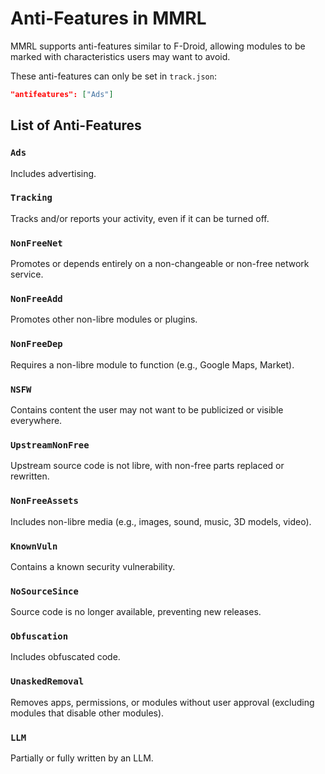 # Anti-Features in MMRL  

MMRL supports anti-features similar to F-Droid, allowing modules to be marked with characteristics users may want to avoid.  

These anti-features can only be set in `track.json`:  

```json
"antifeatures": ["Ads"]
```

## List of Anti-Features  

### `Ads`  
Includes advertising.  

### `Tracking`  
Tracks and/or reports your activity, even if it can be turned off.  

### `NonFreeNet`  
Promotes or depends entirely on a non-changeable or non-free network service.  

### `NonFreeAdd`  
Promotes other non-libre modules or plugins.  

### `NonFreeDep`  
Requires a non-libre module to function (e.g., Google Maps, Market).  

### `NSFW`  
Contains content the user may not want to be publicized or visible everywhere.  

### `UpstreamNonFree`  
Upstream source code is not libre, with non-free parts replaced or rewritten.  

### `NonFreeAssets`  
Includes non-libre media (e.g., images, sound, music, 3D models, video).  

### `KnownVuln`  
Contains a known security vulnerability.  

### `NoSourceSince`  
Source code is no longer available, preventing new releases.  

### `Obfuscation`  
Includes obfuscated code.  

### `UnaskedRemoval`  
Removes apps, permissions, or modules without user approval (excluding modules that disable other modules).  

### `LLM`  
Partially or fully written by an LLM.  